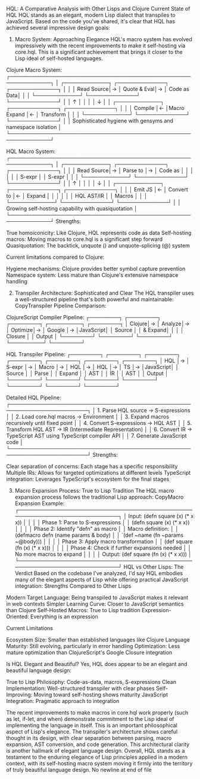 HQL: A Comparative Analysis with Other Lisps and Clojure Current State of HQL
HQL stands as an elegant, modern Lisp dialect that transpiles to JavaScript.
Based on the code you've shared, it's clear that HQL has achieved several
impressive design goals:

1. Macro System: Approaching Elegance HQL's macro system has evolved
   impressively with the recent improvements to make it self-hosting via
   core.hql. This is a significant achievement that brings it closer to the Lisp
   ideal of self-hosted languages.

Clojure Macro System:
┌─────────────────────────────────────────────────────────────┐ │ ┌────────────┐
┌─────────────┐ ┌─────────────┐ │ │ │ Read Source│→ │ Quote & Eval│→ │ Code as
Data│ │ │ └────────────┘ └─────────────┘ └─────────────┘ │ │ ↑ │ │ │ │ ↓ │ │
┌────────────┐ ┌─────────────┐ ┌─────────────┐ │ │ │ Compile │← │Macro Expand │←
│ Transform │ │ │ └────────────┘ └─────────────┘ └─────────────┘ │ │
Sophisticated hygiene with gensyms and namespace isolation │
└─────────────────────────────────────────────────────────────┘

HQL Macro System:
┌─────────────────────────────────────────────────────────────┐ │ ┌────────────┐
┌─────────────┐ ┌─────────────┐ │ │ │ Read Source│→ │ Parse to │→ │ Code as │ │
│ │ │ │ S-expr │ │ S-expr │ │ │ └────────────┘ └─────────────┘ └─────────────┘ │
│ ↑ │ │ │ │ ↓ │ │ ┌────────────┐ ┌─────────────┐ ┌─────────────┐ │ │ │ Emit JS
│← │ Convert to │← │ Expand │ │ │ │ │ │ HQL AST/IR │ │ Macros │ │ │
└────────────┘ └─────────────┘ └─────────────┘ │ │ Growing self-hosting
capability with quasiquotation │
└─────────────────────────────────────────────────────────────┘ Strengths:

True homoiconicity: Like Clojure, HQL represents code as data Self-hosting
macros: Moving macros to core.hql is a significant step forward Quasiquotation:
The backtick, unquote () and unquote-splicing (@) system

Current limitations compared to Clojure:

Hygiene mechanisms: Clojure provides better symbol capture prevention Namespace
system: Less mature than Clojure's extensive namespace handling

2. Transpiler Architecture: Sophisticated and Clear The HQL transpiler uses a
   well-structured pipeline that's both powerful and maintainable:
   CopyTranspiler Pipeline Comparison:

ClojureScript Compiler Pipeline: ┌────────┐ ┌────────┐ ┌────────┐ ┌─────────┐
┌────────┐ │ Clojure│→ │ Analyze│→ │ Optimize│→ │ Google │→ │JavaScript│ │
Source │ │ & Expand│ │ │ │ Closure │ │ Output │ └────────┘ └────────┘ └────────┘
└─────────┘ └────────┘

HQL Transpiler Pipeline: ┌────────┐ ┌────────┐ ┌────────┐ ┌────────┐ ┌────────┐
┌────────┐ ┌────────┐ │ HQL │→ │ S-expr │→ │ Macro │→ │ HQL │→ │ HQL │→ │ TS │→
│JavaScript│ │ Source │ │ Parse │ │ Expand │ │ AST │ │ IR │ │ AST │ │ Output │
└────────┘ └────────┘ └────────┘ └────────┘ └────────┘ └────────┘ └────────┘

Detailed HQL Pipeline:
┌───────────────────────────────────────────────────────────────────────┐ │ 1.
Parse HQL source → S-expressions │ │ 2. Load core.hql macros → Environment │
│ 3. Expand macros recursively until fixed point │ │ 4. Convert S-expressions →
HQL AST │ │ 5. Transform HQL AST → IR (Intermediate Representation) │ │ 6.
Convert IR → TypeScript AST using TypeScript compiler API │ │ 7. Generate
JavaScript code │
└───────────────────────────────────────────────────────────────────────┘
Strengths:

Clear separation of concerns: Each stage has a specific responsibility Multiple
IRs: Allows for targeted optimizations at different levels TypeScript
integration: Leverages TypeScript's ecosystem for the final stages

3. Macro Expansion Process: True to Lisp Tradition The HQL macro expansion
   process follows the traditional Lisp approach: CopyMacro Expansion Example:
   ┌───────────────────────────────────────────────────────────────────────────┐
   │ Input: (defn square (x) (* x x)) │ │ │ │ Phase 1: Parse to S-expressions │
   │ (defn square (x) (* x x)) │ │ │ │ Phase 2: Identify "defn" as macro │ │
   Macro definition: │ │ (defmacro defn (name params & body) │ │ `(def ~name (fn
   ~params ~@body))) │ │ │ │ Phase 3: Apply macro transformation │ │ (def square
   (fn (x) (* x x))) │ │ │ │ Phase 4: Check if further expansions needed │ │ No
   more macros to expand │ │ │ │ Output: (def square (fn (x) (* x x))) │
   └───────────────────────────────────────────────────────────────────────────┘
   HQL vs Other Lisps: The Verdict Based on the codebase I've analyzed, I'd say
   HQL embodies many of the elegant aspects of Lisp while offering practical
   JavaScript integration: Strengths Compared to Other Lisps

Modern Target Language: Being transpiled to JavaScript makes it relevant in web
contexts Simpler Learning Curve: Closer to JavaScript semantics than Clojure
Self-Hosted Macros: True to Lisp tradition Expression-Oriented: Everything is an
expression

Current Limitations

Ecosystem Size: Smaller than established languages like Clojure Language
Maturity: Still evolving, particularly in error handling Optimization: Less
mature optimization than ClojureScript's Google Closure integration

Is HQL Elegant and Beautiful? Yes, HQL does appear to be an elegant and
beautiful language design:

True to Lisp Philosophy: Code-as-data, macros, S-expressions Clean
Implementation: Well-structured transpiler with clear phases Self-Improving:
Moving toward self-hosting shows maturity JavaScript Integration: Pragmatic
approach to integration

The recent improvements to make macros in core.hql work properly (such as let,
if-let, and when) demonstrate commitment to the Lisp ideal of implementing the
language in itself. This is an important philosophical aspect of Lisp's
elegance. The transpiler's architecture shows careful thought in its design,
with clear separation between parsing, macro expansion, AST conversion, and code
generation. This architectural clarity is another hallmark of elegant language
design. Overall, HQL stands as a testament to the enduring elegance of Lisp
principles applied in a modern context, with its self-hosting macro system
moving it firmly into the territory of truly beautiful language design. No
newline at end of file
